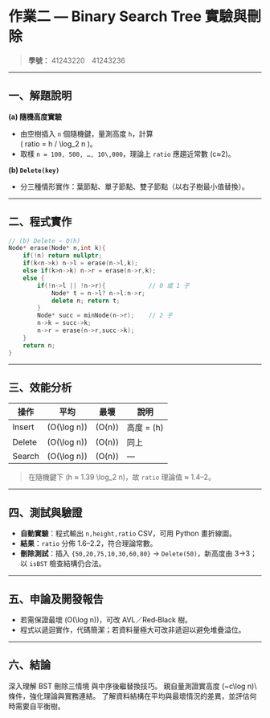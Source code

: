 # 作業二 — Binary Search Tree 實驗與刪除

> **學號：** 41243220 41243236  


---

## 一、解題說明
**(a) 隨機高度實驗**  
* 由空樹插入 `n` 個隨機鍵，量測高度 `h`，計算  
  \( ratio = h / \log_2 n \)。  
* 取樣 `n = 100, 500, …, 10\,000`，理論上 `ratio` 應趨近常數 \(c≈2\)。

**(b) `Delete(key)`**  
* 分三種情形實作：葉節點、單子節點、雙子節點（以右子樹最小值替換）。

---

## 二、程式實作

```cpp
// (b) Delete — O(h)
Node* erase(Node* n,int k){
    if(!n) return nullptr;
    if(k<n->k) n->l = erase(n->l,k);
    else if(k>n->k) n->r = erase(n->r,k);
    else {
        if(!n->l || !n->r){            // 0 或 1 子
            Node* t = n->l? n->l:n->r;
            delete n; return t;
        }
        Node* succ = minNode(n->r);    // 2 子
        n->k = succ->k;
        n->r = erase(n->r,succ->k);
    }
    return n;
}
```

---

## 三、效能分析
| 操作 | 平均 | 最壞 | 說明 |
|------|-------|-------|------|
| Insert | \(O(\log n)\) | \(O(n)\) | 高度 = \(h\) |
| Delete | \(O(\log n)\) | \(O(n)\) | 同上 |
| Search | \(O(\log n)\) | \(O(n)\) | — |

> 在隨機鍵下 \(h ≈ 1.39 \log_2 n\)，故 `ratio` 理論值 ≈ 1.4–2。

---

## 四、測試與驗證
* **自動實驗**：程式輸出 `n,height,ratio` CSV，可用 Python 畫折線圖。  
* **結果**：`ratio` 分佈 1.6–2.2，符合理論常數。  
* **刪除測試**：插入 `{50,20,75,10,30,60,80}` → `Delete(50)`，新高度由 3→3；以 `isBST` 檢查結構仍合法。

---

## 五、申論及開發報告
* 若需保證最壞 \(O(\log n)\)，可改 AVL／Red‑Black 樹。  
* 程式以遞迴實作，代碼簡潔；若資料量極大可改非遞迴以避免堆疊溢位。

---

## 六、結論
深入理解 BST 刪除三情境 與中序後繼替換技巧。
親自量測證實高度 (~c\log n)\ 條件，強化理論與實務連結。
了解資料結構在平均與最壞情況的差異，並評估何時需要自平衡樹。




